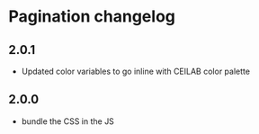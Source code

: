 # Pagination changelog


## 2.0.1
* Updated color variables to go inline with CEILAB color palette

## 2.0.0
* bundle the CSS in the JS
